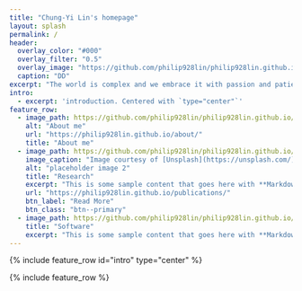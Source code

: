 ```yaml
---
title: "Chung-Yi Lin's homepage"
layout: splash
permalink: /
header:
  overlay_color: "#000"
  overlay_filter: "0.5"
  overlay_image: "https://github.com/philip928lin/philip928lin.github.io/blob/main/images/title_header.png?raw=true"
  caption: "DD"
excerpt: "The world is complex and we embrace it with passion and patient."
intro: 
  - excerpt: 'introduction. Centered with `type="center"`'
feature_row:
  - image_path: https://github.com/philip928lin/philip928lin.github.io/blob/main/images/title_me.jpg?raw=true
    alt: "About me"
    url: "https://philip928lin.github.io/about/"
    title: "About me"
  - image_path: https://github.com/philip928lin/philip928lin.github.io/blob/main/images/title_research.jpg?raw=true
    image_caption: "Image courtesy of [Unsplash](https://unsplash.com/)"
    alt: "placeholder image 2"
    title: "Research"
    excerpt: "This is some sample content that goes here with **Markdown** formatting."
    url: "https://philip928lin.github.io/publications/"
    btn_label: "Read More"
    btn_class: "btn--primary"
  - image_path: https://github.com/philip928lin/philip928lin.github.io/blob/main/images/title_software.png?raw=true
    title: "Software"
    excerpt: "This is some sample content that goes here with **Markdown** formatting."
---
```


{% include feature_row id="intro" type="center" %}

{% include feature_row %}